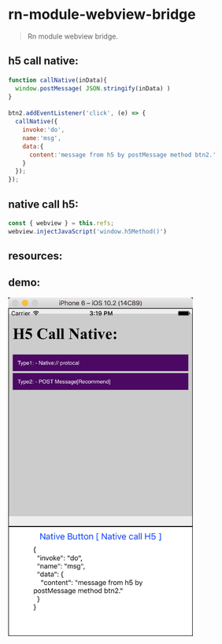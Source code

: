# rn-module-webview-bridge
> Rn module webview bridge.

## h5 call native:
```js
function callNative(inData){
  window.postMessage( JSON.stringify(inData) )
}

btn2.addEventListener('click', (e) => {
  callNative({
    invoke:'do',
    name:'msg',
    data:{
      content:'message from h5 by postMessage method btn2.'
    }
  });
});

```


## native call h5:
```js
const { webview } = this.refs;
webview.injectJavaScript('window.h5Method()')
```

## resources:

## demo:
<img src="2017-07-28-15-19-47.png" width="375">

